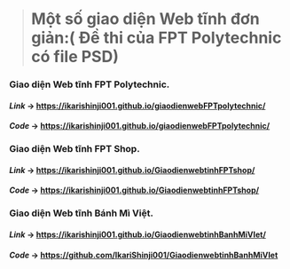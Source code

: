<link rel="stylesheet" href="https://use.fontawesome.com/releases/v5.6.1/css/all.css" integrity="sha384-gfdkjb5BdAXd+lj+gudLWI+BXq4IuLW5IT+brZEZsLFm++aCMlF1V92rMkPaX4PP" crossorigin="anonymous">

> # Một số giao diện Web tĩnh đơn giản:( Đề thi của FPT Polytechnic có file PSD)
###     Giao diện Web tĩnh FPT Polytechnic.
####   *Link* -> https://ikarishinji001.github.io/giaodienwebFPTpolytechnic/
####    *Code* -> https://ikarishinji001.github.io/giaodienwebFPTpolytechnic/
###      Giao diện Web tĩnh FPT Shop.
####    *Link* -> https://ikarishinji001.github.io/GiaodienwebtinhFPTshop/
####    *Code* -> https://ikarishinji001.github.io/GiaodienwebtinhFPTshop/
###    Giao diện Web tĩnh Bánh Mì Việt.
####    *Link* -> https://ikarishinji001.github.io/GiaodienwebtinhBanhMiVIet/
####    *Code* -> https://github.com/IkariShinji001/GiaodienwebtinhBanhMiVIet
